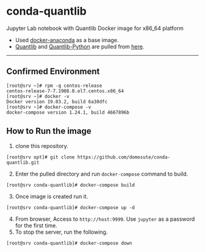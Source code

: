 # conda-quantlib
Jupyter Lab notebook with Quantlib Docker image for x86_64 platform

- Used [docker-anaconda](https://hub.docker.com/r/continuumio/anaconda3) as a base image.
- [Quantlib](https://anaconda.org/domosute/quantlib-python) and [Quantlib-Python](https://anaconda.org/domosute/quantlib) are pulled from [here](https://anaconda.org/domosute/repo).
----
## Confirmed Environment
```
[root@srv ~]# rpm -q centos-release
centos-release-7-7.1908.0.el7.centos.x86_64
[root@srv ~]# docker -v
Docker version 19.03.2, build 6a30dfc
[root@srv ~]# docker-compose -v
docker-compose version 1.24.1, build 4667896b
```

## How to Run the image
1. clone this repository.
```
[root@srv opt]# git clone https://github.com/domosute/conda-quantlib.git
```
2. Enter the pulled directory and run `docker-compose` command to build.
```
[root@srv conda-quantlib]# docker-compose build
```
3. Once image is created run it.
```
[root@srv conda-quantlib]# docker-compose up -d
```
4. From browser, Access to `http://host:9999`.  Use `jupyter` as a password for the first time.
5. To stop the server, run the following.
```
[root@srv conda-quantlib]# docker-compose down
```
